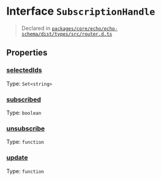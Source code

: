 # Interface `SubscriptionHandle`
> Declared in [`packages/core/echo/echo-schema/dist/types/src/router.d.ts`]()



## Properties
### [selectedIds]()
Type: <code>Set&lt;string&gt;</code>

### [subscribed]()
Type: <code>boolean</code>

### [unsubscribe]()
Type: <code>function</code>

### [update]()
Type: <code>function</code>
